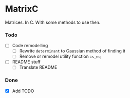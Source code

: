 # MatrixC
Matrices. In C. With some methods to use then.

### Todo
- [ ] Code remodelling
    - [ ] Rewrite `determinant` to Gaussian method of finding it
    - [ ] Remove or remodel utility function `is_eq`
- [ ] README stuff
    - [ ] Translate README

### Done
- [x] Add TODO
